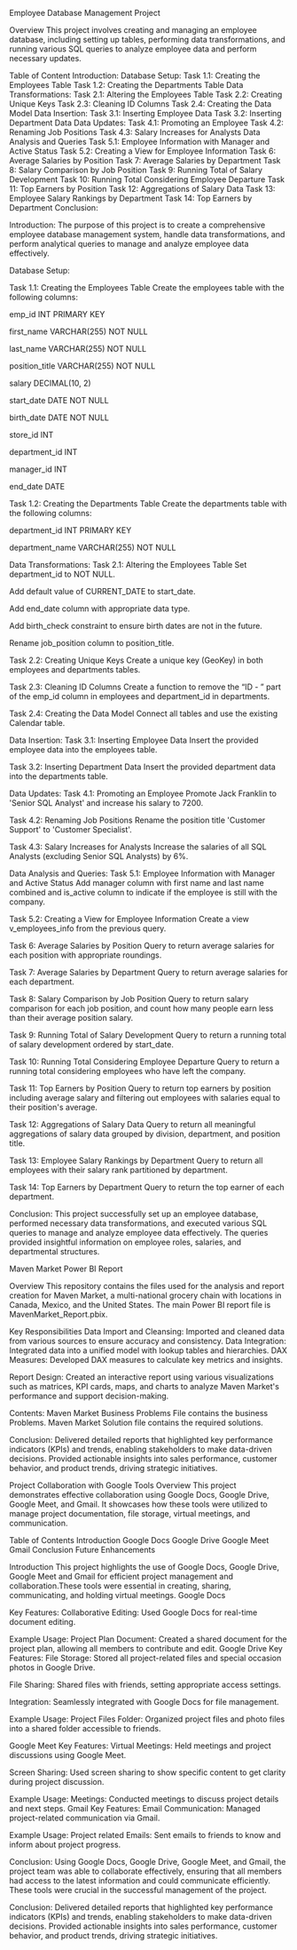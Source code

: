 Employee Database Management Project

Overview This project involves creating and managing an employee database, including setting up tables, performing data transformations, and running various SQL queries to analyze employee data and perform necessary updates.

Table of Content Introduction: Database Setup: Task 1.1: Creating the Employees Table Task 1.2: Creating the Departments Table Data Transformations: Task 2.1: Altering the Employees Table Task 2.2: Creating Unique Keys Task 2.3: Cleaning ID Columns Task 2.4: Creating the Data Model Data Insertion: Task 3.1: Inserting Employee Data Task 3.2: Inserting Department Data Data Updates: Task 4.1: Promoting an Employee Task 4.2: Renaming Job Positions Task 4.3: Salary Increases for Analysts Data Analysis and Queries Task 5.1: Employee Information with Manager and Active Status Task 5.2: Creating a View for Employee Information Task 6: Average Salaries by Position Task 7: Average Salaries by Department Task 8: Salary Comparison by Job Position Task 9: Running Total of Salary Development Task 10: Running Total Considering Employee Departure Task 11: Top Earners by Position Task 12: Aggregations of Salary Data Task 13: Employee Salary Rankings by Department Task 14: Top Earners by Department Conclusion:

Introduction: The purpose of this project is to create a comprehensive employee database management system, handle data transformations, and perform analytical queries to manage and analyze employee data effectively.

Database Setup:

Task 1.1: Creating the Employees Table Create the employees table with the following columns:

emp_id INT PRIMARY KEY

first_name VARCHAR(255) NOT NULL

last_name VARCHAR(255) NOT NULL

position_title VARCHAR(255) NOT NULL

salary DECIMAL(10, 2)

start_date DATE NOT NULL

birth_date DATE NOT NULL

store_id INT

department_id INT

manager_id INT

end_date DATE

Task 1.2: Creating the Departments Table Create the departments table with the following columns:

department_id INT PRIMARY KEY

department_name VARCHAR(255) NOT NULL

Data Transformations: Task 2.1: Altering the Employees Table Set department_id to NOT NULL.

Add default value of CURRENT_DATE to start_date.

Add end_date column with appropriate data type.

Add birth_check constraint to ensure birth dates are not in the future.

Rename job_position column to position_title.

Task 2.2: Creating Unique Keys Create a unique key (GeoKey) in both employees and departments tables.

Task 2.3: Cleaning ID Columns Create a function to remove the “ID - ” part of the emp_id column in employees and department_id in departments.

Task 2.4: Creating the Data Model Connect all tables and use the existing Calendar table.

Data Insertion: Task 3.1: Inserting Employee Data Insert the provided employee data into the employees table.

Task 3.2: Inserting Department Data Insert the provided department data into the departments table.

Data Updates: Task 4.1: Promoting an Employee Promote Jack Franklin to 'Senior SQL Analyst' and increase his salary to 7200.

Task 4.2: Renaming Job Positions Rename the position title 'Customer Support' to 'Customer Specialist'.

Task 4.3: Salary Increases for Analysts Increase the salaries of all SQL Analysts (excluding Senior SQL Analysts) by 6%.

Data Analysis and Queries: Task 5.1: Employee Information with Manager and Active Status Add manager column with first name and last name combined and is_active column to indicate if the employee is still with the company.

Task 5.2: Creating a View for Employee Information Create a view v_employees_info from the previous query.

Task 6: Average Salaries by Position Query to return average salaries for each position with appropriate roundings.

Task 7: Average Salaries by Department Query to return average salaries for each department.

Task 8: Salary Comparison by Job Position Query to return salary comparison for each job position, and count how many people earn less than their average position salary.

Task 9: Running Total of Salary Development Query to return a running total of salary development ordered by start_date.

Task 10: Running Total Considering Employee Departure Query to return a running total considering employees who have left the company.

Task 11: Top Earners by Position Query to return top earners by position including average salary and filtering out employees with salaries equal to their position's average.

Task 12: Aggregations of Salary Data Query to return all meaningful aggregations of salary data grouped by division, department, and position title.

Task 13: Employee Salary Rankings by Department Query to return all employees with their salary rank partitioned by department.

Task 14: Top Earners by Department Query to return the top earner of each department.

Conclusion: This project successfully set up an employee database, performed necessary data transformations, and executed various SQL queries to manage and analyze employee data effectively. The queries provided insightful information on employee roles, salaries, and departmental structures.


Maven Market Power BI Report

Overview This repository contains the files used for the analysis and report creation for Maven Market, a multi-national grocery chain with locations in Canada, Mexico, and the United States. The main Power BI report file is MavenMarket_Report.pbix.

Key Responsibilities Data Import and Cleansing: Imported and cleaned data from various sources to ensure accuracy and consistency. Data Integration: Integrated data into a unified model with lookup tables and hierarchies. DAX Measures: Developed DAX measures to calculate key metrics and insights.

Report Design: Created an interactive report using various visualizations such as matrices, KPI cards, maps, and charts to analyze Maven Market's performance and support decision-making.

Contents: Maven Market Business Problems File contains the business Problems. Maven Market Solution file contains the required solutions.

Conclusion: Delivered detailed reports that highlighted key performance indicators (KPIs) and trends, enabling stakeholders to make data-driven decisions. Provided actionable insights into sales performance, customer behavior, and product trends, driving strategic initiatives.


Project Collaboration with Google Tools
Overview
This project demonstrates effective collaboration using Google Docs, Google Drive, Google Meet, and Gmail. It showcases how these tools were utilized to manage project documentation, file storage, virtual meetings, and communication.

Table of Contents
Introduction
Google Docs
Google Drive
Google Meet
Gmail
Conclusion
Future Enhancements

Introduction
This project highlights the use of Google Docs, Google Drive, Google Meet and Gmail for efficient project management and collaboration.These tools were essential in creating, sharing, communicating, and holding virtual meetings.
Google Docs

Key Features: Collaborative Editing: Used Google Docs for real-time document editing.

Example Usage: Project Plan Document: Created a shared document for the project plan,    allowing all members to contribute and edit.
Google Drive
Key Features:
File Storage: Stored all project-related files and special occasion photos in Google Drive.

File Sharing: Shared files with friends, setting appropriate access settings.

Integration: Seamlessly integrated with Google Docs for file management.

Example Usage:
Project Files Folder: Organized project files and photo files into a shared folder accessible to friends.

Google Meet
Key Features:
Virtual Meetings: Held meetings and project discussions using Google Meet.

Screen Sharing: Used screen sharing to show specific content to get clarity during project discussion.

Example Usage:
 Meetings: Conducted meetings to discuss project details and next steps.
Gmail
Key Features:
Email Communication: Managed project-related communication via Gmail.

Example Usage:
Project related Emails: Sent emails to friends to know and inform  about project progress.

Conclusion:
Using Google Docs, Google Drive, Google Meet, and Gmail, the project team was able to collaborate effectively, ensuring that all members had access to the latest information and could communicate efficiently. These tools were crucial in the successful management of the project.




Conclusion: Delivered detailed reports that highlighted key performance indicators (KPIs) and trends, enabling stakeholders to make data-driven decisions. Provided actionable insights into sales performance, customer behavior, and product trends, driving strategic initiatives.




